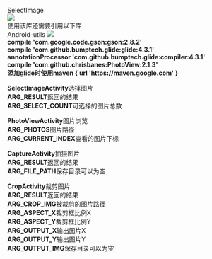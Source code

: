 SelectImage  
[![](https://jitpack.io/v/github2136/SelectImage.svg)](https://jitpack.io/#github2136/SelectImage)  
使用该库还需要引用以下库  
Android-utils [![](https://jitpack.io/v/github2136/Android-utils.svg)](https://jitpack.io/#github2136/Android-utils)  
**compile 'com.google.code.gson:gson:2.8.2'**  
**compile 'com.github.bumptech.glide:glide:4.3.1'**  
**annotationProcessor 'com.github.bumptech.glide:compiler:4.3.1'**  
**compile 'com.github.chrisbanes:PhotoView:2.1.3'**  
**添加glide时使用maven { url 'https://maven.google.com' }**

**SelectImageActivity**选择图片  
**ARG_RESULT**返回的结果  
**ARG_SELECT_COUNT**可选择的图片总数  

**PhotoViewActivity**图片浏览  
**ARG_PHOTOS**图片路径  
**ARG_CURRENT_INDEX**查看的图片下标  

**CaptureActivity**拍摄图片  
**ARG_RESULT**返回的结果  
**ARG_FILE_PATH**保存目录可以为空  

**CropActivity**裁剪图片  
**ARG_RESULT**返回的结果  
**ARG_CROP_IMG**被裁剪的图片路径  
**ARG_ASPECT_X**裁剪框比例X  
**ARG_ASPECT_Y**裁剪框比例Y  
**ARG_OUTPUT_X**输出图片X  
**ARG_OUTPUT_Y**输出图片Y  
**ARG_OUTPUT_IMG**保存目录可以为空  
